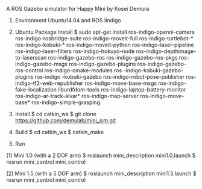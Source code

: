 A ROS Gazebo simulator for Happy Mini by Kosei Demura

1. Environment
  Ubuntu14.04 and ROS Iindigo

2. Ubuntu Package Install
  $ sudo apt-get install ros-indigo-openni-camera ros-indigo-rosbridge-suite ros-indigo-moveit-full ros-indigo-turtlebot-* ros-indigo-kobuki-* ros-indigo-moveit-python ros-indigo-laser-pipeline ros-indigo-laser-filters ros-indigo-hokuyo-node ros-indigo-depthimage-to-laserscan ros-indigo-gazebo-ros ros-indigo-gazebo-ros-pkgs ros-indigo-gazebo-msgs ros-indigo-gazebo-plugins 
   ros-indigo-gazebo-ros-control ros-indigo-cmake-modules ros -indigo-kobuki-gazebo-plugins ros-indigo -kobuki-gazebo ros-indigo-robot-pose-publisher ros-indigo-tf2-web-republisher ros-indigo-move-base-msgs ros-indigo-fake-localization liburdfdom-tools ros-indigo-laptop-battery-monitor ros-indigo-ar-track-alvar* ros-indigo-map-server ros-indigo-move-base* ros-indigo-simple-grasping 

3. Install
  $ cd catkin_ws
  $ git clone https://github.com/demulab/mini_sim.git

4. Build
  $ cd catkin_ws
  $ catkin_make

5. Run

(1) Mini 1.0 (with a 2 DOF arm)
  $ roslaunch mini_description mini1.0.launch
  $ rosrun mini_control mini_control

(2) Mini 1.5 (with a 5 DOF arm)
  $ roslaunch mini_description mini1.5.launch
  $ rosrun mini_control mini_control

